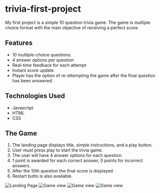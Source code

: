 # trivia-first-project

My first project is a simple 10 question trivia game. The game is multiple choice format with the main objective of receiving a perfect score.

## Features
* 10 multiple-choice questions.
* 4 answer options per question
* Real-time feedback for each attempt
* Instant score update
* Player has the option of re-attempting the game after the final question has been answered.

## Technologies Used
* Javascript
* HTML
* CSS

## The Game
1. The landing page displays title, simple instructions, and a play button.
2. User must press play to start the trivia game.
3. The user will have 4 answer options for each question.
4. 1 point is awarded for each correct answer, 0 points for incorrect answers.
5. After the 10th question the final score is displayed 
6. Restart butto is also available.

![Landing Page](./assets/landing.png)
![Game view](./assets/gameView.png)
![Game view](./assets/gameView2.png)
![Game view](./assets/gameEnds.png)
